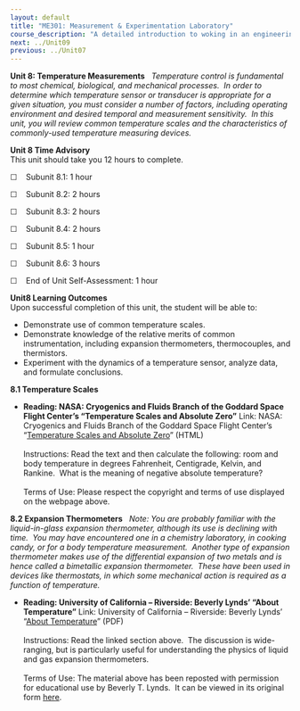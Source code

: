 ```yaml
---
layout: default
title: "ME301: Measurement & Experimentation Laboratory"
course_description: "A detailed introduction to woking in an engineering lab. Topics include scientific notation and statistics, with particular emphasis on graphical data representation, electrical measurements, computer aided data acquisition, mass, time, force, temperature, and displacement."
next: ../Unit09
previous: ../Unit07
---
```

**Unit 8: Temperature Measurements** <span id="8"></span> 
*Temperature control is fundamental to most chemical, biological, and
mechanical processes.  In order to determine which temperature sensor or
transducer is appropriate for a given situation, you must consider a
number of factors, including operating environment and desired temporal
and measurement sensitivity.  In this unit, you will review common
temperature scales and the characteristics of commonly-used temperature
measuring devices.*

**Unit 8 Time Advisory**  
This unit should take you 12 hours to complete.  
  
 <span class="Apple-style-span" style="line-height: normal; ">☐  
 Subunit 8.1: 1 hour</span>  
  
 <span class="Apple-style-span" style="line-height: normal; ">☐  
 Subunit 8.2: 2 hours</span>

☐    Subunit 8.3: 2 hours  
  
 ☐    Subunit 8.4: 2 hours  
  
 ☐    Subunit 8.5: 1 hour  
  
 ☐    Subunit 8.6: 3 hours  
  
 ☐    End of Unit Self-Assessment: 1 hour

**Unit8 Learning Outcomes**  
Upon successful completion of this unit, the student will be able to:

-   Demonstrate use of common temperature scales.
-   Demonstrate knowledge of the relative merits of common
    instrumentation, including expansion thermometers, thermocouples,
    and thermistors.
-   Experiment with the dynamics of a temperature sensor, analyze data,
    and formulate conclusions.

**8.1 Temperature Scales** <span id="8.1"></span> 
-   **Reading: NASA: Cryogenics and Fluids Branch of the Goddard Space
    Flight Center’s “Temperature Scales and Absolute Zero”**
    Link: NASA: Cryogenics and Fluids Branch of the Goddard Space Flight
    Center’s “[Temperature Scales and Absolute
    Zero](http://cryo.gsfc.nasa.gov/introduction/temp_scales.html)”
    (HTML)  
        
     Instructions: Read the text and then calculate the following: room
    and body temperature in degrees Fahrenheit, Centigrade, Kelvin, and
    Rankine.  What is the meaning of negative absolute temperature?  
        
     Terms of Use: Please respect the copyright and terms of use
    displayed on the webpage above.

**8.2 Expansion Thermometers** <span id="8.2"></span> 
*Note: You are probably familiar with the liquid-in-glass expansion
thermometer, although its use is declining with time.  You may have
encountered one in a chemistry laboratory, in cooking candy, or for a
body temperature measurement.  Another type of expansion thermometer
makes use of the differential expansion of two metals and is hence
called a bimetallic expansion thermometer.  These have been used in
devices like thermostats, in which some mechanical action is required as
a function of temperature.*

-   **Reading: University of California – Riverside: Beverly Lynds’
    “About Temperature”**
    Link: University of California – Riverside: Beverly Lynds’ “[About
    Temperature](http://www.saylor.org/site/wp-content/uploads/2011/07/ME301-8.2-1.pdf)”
    (PDF)  
        
     Instructions: Read the linked section above.  The discussion is
    wide-ranging, but is particularly useful for understanding the
    physics of liquid and gas expansion thermometers.  
        
     Terms of Use: The material above has been reposted with permission
    for educational use by Beverly T. Lynds.  It can be viewed in its
    original form [here](http://eo.ucar.edu/skymath/tmp2.html).


